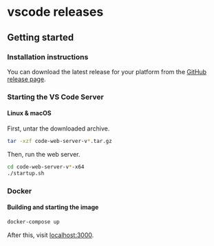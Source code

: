 # vscode releases

## Getting started

### Installation instructions

You can download the latest release for your platform from the [GitHub release page](https://github.com/gitpod-io/vscode/releases/latest).

### Starting the VS Code Server

#### Linux & macOS

First, untar the downloaded archive.

```bash
tar -xzf code-web-server-v*.tar.gz

```

Then, run the web server.

```bash
cd code-web-server-v*-x64
./startup.sh
```

### Docker

#### Building and starting the image
```bash
docker-compose up
```

After this, visit [localhost:3000](http://localhost:3000).